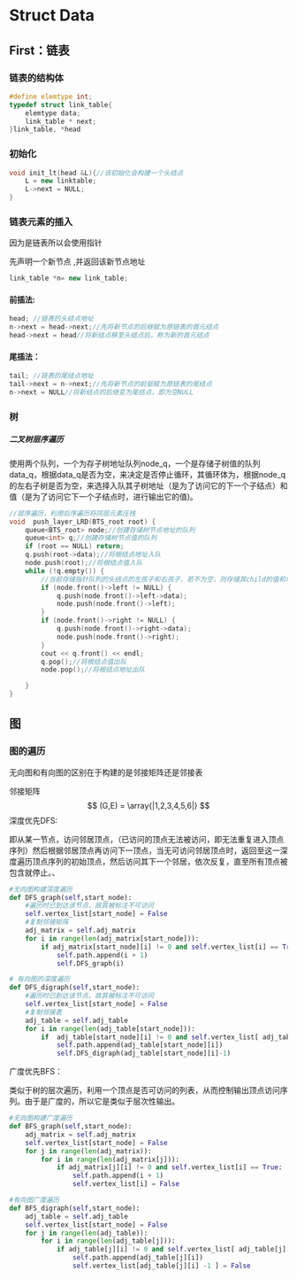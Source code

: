 # Struct Data

## First：链表

### 链表的结构体

```c++
#define elemtype int;
typedef struct link_table{
    elemtype data;
    link_table * next;
}link_table, *head
```

### 初始化

```c++
void init_lt(head &L){//该初始化会构建一个头结点
	L = new linktable;
    L->next = NULL;
}
```

### 链表元素的插入

因为是链表所以会使用指针

先声明一个新节点 ,并返回该新节点地址
```c++
link_table *n= new link_table; 
```
#### 前插法:

```c++
head; //链表的头结点地址
n->next = head->next;//先将新节点的后继赋为原链表的首元结点
head->next = head//将新结点移至头结点后，称为新的首元结点
```



#### 尾插法：

```c++
tail; //链表的尾结点地址
tail->next = n->next;//先将新节点的前驱赋为原链表的尾结点
n->next = NULL//将新结点的后继变为尾结点，即为空NULL
```

### 树

##### 二叉树层序遍历

使用两个队列，一个为存子树地址队列node_q，一个是存储子树值的队列data_q，根据data_q是否为空，来决定是否停止循环，其循环体为，根据node_q的左右子树是否为空，来选择入队其子树地址（是为了访问它的下一个子结点）和值（是为了访问它下一个子结点时，进行输出它的值)。

```c++
//层序遍历，利用后序遍历将同层元素压栈
void  push_layer_LRD(BTS_root root) {
	queue<BTS_root> node;//创建存储树节点地址的队列
	queue<int> q;//创建存储树节点值的队列
	if (root == NULL) return;
	q.push(root->data);//将根结点地址入队
	node.push(root);//将根结点值入队
	while (!q.empty()) {
		//当前存储指针队列的头结点的左孩子和右孩子，若不为空，则存储其child的值和地址
		if (node.front()->left != NULL) {
			q.push(node.front()->left->data);
			node.push(node.front()->left);
		}
		if (node.front()->right != NULL) {
			q.push(node.front()->right->data);
			node.push(node.front()->right);
		}
		cout << q.front() << endl;
		q.pop();//将根结点值出队
		node.pop();//将根结点地址出队

	}
}
```

## 图



### 图的遍历

无向图和有向图的区别在于构建的是邻接矩阵还是邻接表

邻接矩阵
$$
(G,E) = \array{|1,2,3,4,5,6|}
$$
深度优先DFS:

即从某一节点，访问邻居顶点，（已访问的顶点无法被访问，即无法重复进入顶点序列）然后根据邻居顶点再访问下一顶点，当无可访问邻居顶点时，返回至这一深度遍历顶点序列的初始顶点，然后访问其下一个邻居，依次反复，直至所有顶点被包含就停止。、

```python
#无向图构建深度遍历
def DFS_graph(self,start_node):
    #遍历时已到达该节点，故其被标注不可访问
    self.vertex_list[start_node] = False
    #复制邻接矩阵
    adj_matrix = self.adj_matrix
    for i in range(len(adj_matrix[start_node])):
        if adj_matrix[start_node][i] != 0 and self.vertex_list[i] == True:
            self.path.append(i + 1)
            self.DFS_graph(i)
```

```python
# 有向图的深度遍历
def DFS_digraph(self,start_node):
    #遍历时已到达该节点，故其被标注不可访问
    self.vertex_list[start_node] = False
    #复制邻接表
    adj_table = self.adj_table
    for i in range(len(adj_table[start_node])):
        if  adj_table[start_node][i] != 0 and self.vertex_list[ adj_table[start_node][i] -1 ] == True:
            self.path.append(adj_table[start_node][i])
            self.DFS_digraph(adj_table[start_node][i]-1)
```

广度优先BFS：

类似于树的层次遍历，利用一个顶点是否可访问的列表，从而控制输出顶点访问序列。由于是广度的，所以它是类似于层次性输出。

```python
#无向图构建广度遍历
def BFS_graph(self,start_node):
    adj_matrix = self.adj_matrix
    self.vertex_list[start_node] = False
    for j in range(len(adj_matrix)):
        for i in range(len(adj_matrix[j])):
            if adj_matrix[j][i] != 0 and self.vertex_list[i] == True:
                self.path.append(i + 1)
                self.vertex_list[i] = False
```

```python
#有向图广度遍历
def BFS_digraph(self,start_node):
    adj_table = self.adj_table
    self.vertex_list[start_node] = False
    for j in range(len(adj_table)):
        for i in range(len(adj_table[j])):
            if adj_table[j][i] != 0 and self.vertex_list[ adj_table[j][i] -1] == True:
                self.path.append(adj_table[j][i])
                self.vertex_list[adj_table[j][i] -1 ] = False
```

